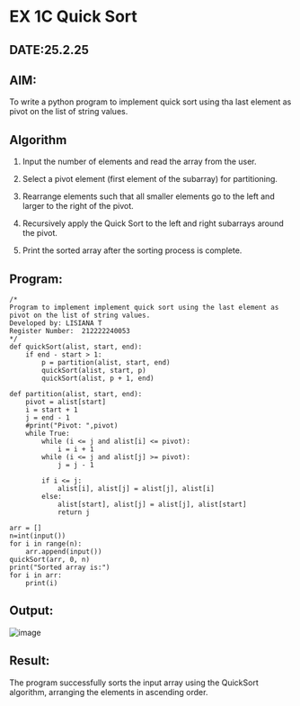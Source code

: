 # EX 1C Quick Sort
## DATE:25.2.25
## AIM:
To write a python program to implement quick sort using tha last element as pivot on the list of string values.

## Algorithm
1. Input the number of elements and read the array from the user.

2. Select a pivot element (first element of the subarray) for partitioning.

3. Rearrange elements such that all smaller elements go to the left and larger to the right of the pivot.

4. Recursively apply the Quick Sort to the left and right subarrays around the pivot.

5. Print the sorted array after the sorting process is complete.
## Program:
```
/*
Program to implement implement quick sort using the last element as pivot on the list of string values.
Developed by: LISIANA T
Register Number:  212222240053
*/
def quickSort(alist, start, end):
    if end - start > 1:
        p = partition(alist, start, end)
        quickSort(alist, start, p)
        quickSort(alist, p + 1, end)
 
def partition(alist, start, end):
    pivot = alist[start]
    i = start + 1
    j = end - 1
    #print("Pivot: ",pivot)
    while True:
        while (i <= j and alist[i] <= pivot):
            i = i + 1
        while (i <= j and alist[j] >= pivot):
            j = j - 1
 
        if i <= j:
            alist[i], alist[j] = alist[j], alist[i]
        else:
            alist[start], alist[j] = alist[j], alist[start]
            return j

arr = []
n=int(input())
for i in range(n):
    arr.append(input())
quickSort(arr, 0, n)
print("Sorted array is:")
for i in arr:
    print(i)
```

## Output:

![image](https://github.com/user-attachments/assets/bb96a33f-16d6-488f-bb57-e8ffdde71b3a)



## Result:
The program successfully sorts the input array using the QuickSort algorithm, arranging the elements in ascending order.

